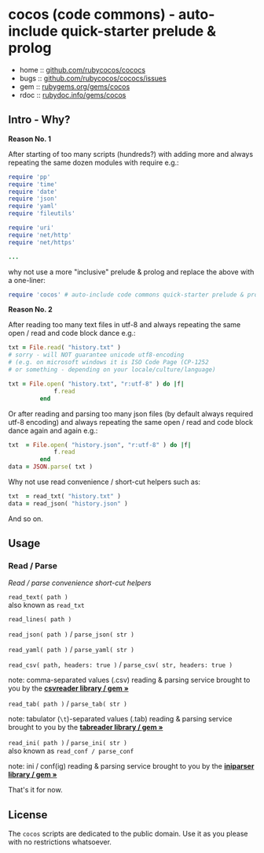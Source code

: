 # cocos (code commons) - auto-include quick-starter prelude & prolog


* home  :: [github.com/rubycocos/cococs](https://github.com/rubycocos/cococs)
* bugs  :: [github.com/rubycocos/cococs/issues](https://github.com/rubycocos/cococs/issues)
* gem   :: [rubygems.org/gems/cocos](https://rubygems.org/gems/cocos)
* rdoc  :: [rubydoc.info/gems/cocos](http://rubydoc.info/gems/cocos)



## Intro - Why?


**Reason No. 1**

After starting of too many scripts (hundreds?) with
adding more and always repeating the same dozen modules with require e.g.:

``` ruby
require 'pp'
require 'time'
require 'date'
require 'json'
require 'yaml'
require 'fileutils'

require 'uri'
require 'net/http'
require 'net/https'

...
```

why not use a more "inclusive" prelude & prolog and
replace the above with a one-liner:

``` ruby
require 'cocos' # auto-include code commons quick-starter prelude & prolog
```


**Reason No. 2**

After reading too many text files in utf-8 and always repeating the same open / read and code block dance e.g.:

``` ruby
txt = File.read( "history.txt" )
# sorry - will NOT guarantee unicode utf8-encoding
# (e.g. on microsoft windows it is ISO Code Page (CP-1252
# or something - depending on your locale/culture/language)

txt = File.open( "history.txt", "r:utf-8" ) do |f|
             f.read
         end
```

Or after reading and parsing too many json files
(by default always required utf-8 encoding)
and always repeating the same open / read and code block dance
again and again e.g.:

``` ruby
txt  = File.open( "history.json", "r:utf-8" ) do |f|
             f.read
         end
data = JSON.parse( txt )
```

Why not use read convenience / short-cut helpers such as:

``` ruby
txt  = read_txt( "history.txt" )
data = read_json( "history.json" )
```


And so on.





## Usage

###  Read / Parse

_Read / parse convenience short-cut helpers_


`read_text( path )` <br>
also known as `read_txt`


`read_lines( path )`


`read_json( path )` / `parse_json( str )`


`read_yaml( path )` / `parse_yaml( str )`


`read_csv( path, headers: true )` / `parse_csv( str, headers: true )`

note: comma-separated values (.csv) reading & parsing service
brought to you by the [**csvreader library / gem »**](https://github.com/rubycocos/csvreader/tree/master/csvreader)


`read_tab( path )` / `parse_tab( str )`

note: tabulator (`\t`)-separated values (.tab) reading & parsing service
brought to you by the [**tabreader library / gem »**](https://github.com/rubycocos/csvreader/tree/master/tabreader)




`read_ini( path )` / `parse_ini( str )` <br>
also known as `read_conf / parse_conf`

note: ini / conf(ig) reading & parsing service
brought to you by the [**iniparser library / gem »**](https://github.com/rubycocos/core/tree/master/iniparser)



That's it for now.



## License

The `cocos` scripts are dedicated to the public domain.
Use it as you please with no restrictions whatsoever.

